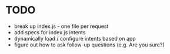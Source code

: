 # TODO

- break up index.js - one file per request
- add specs for index.js intents
- dynamically load / configure intents based on app
- figure out how to ask follow-up questions (e.g. Are you sure?)

